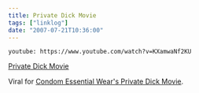 ```yaml
---
title: Private Dick Movie
tags: ["linklog"]
date: "2007-07-21T10:36:00"
---
```


`youtube: https://www.youtube.com/watch?v=KXamwaNf2KU`

[Private Dick Movie](https://www.youtube.com/watch?v=KXamwaNf2KU)

Viral for [Condom Essential Wear's Private Dick Movie](http://www.privatedickmovie.co.uk/).
